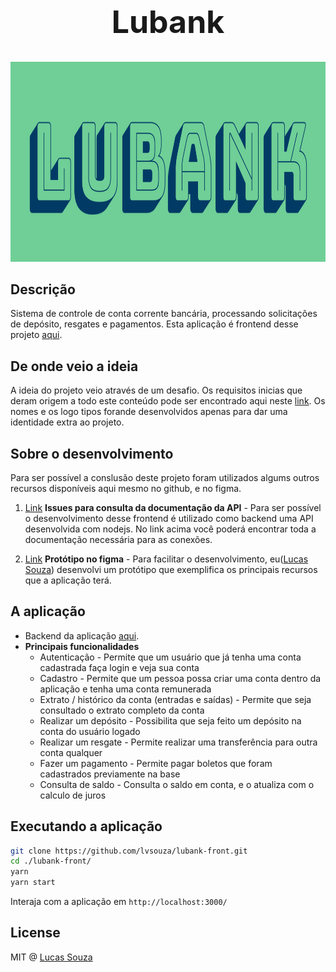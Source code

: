 <h1 style="font-size:50px" align="center">Lubank</h1>

<p align="center">
  <img src="https://raw.githubusercontent.com/lvsouza/lubank-front/master/docs/logo-lubank.png" height="320" alt="Logo lubank" />
</p>


## Descrição

Sistema de controle de conta corrente bancária, processando solicitações de depósito, resgates e pagamentos. Esta aplicação é frontend desse projeto [aqui](https://github.com/lvsouza/lubank-backend).


## De onde veio a ideia
A ideia do projeto veio através de um desafio. Os requisitos inicias que deram origem a todo este conteúdo pode ser encontrado aqui neste [link](https://docs.google.com/document/d/109Des7J2tU1Gk_Tg8gwvgAsSm2hm1abN8XNAydOZVts/edit?usp=sharing). Os nomes e os logo tipos forande desenvolvidos apenas para dar uma identidade extra ao projeto.


## Sobre o desenvolvimento
Para ser possível a conslusão deste projeto foram utilizados algums outros recursos disponíveis aqui mesmo no github, e no figma.


1. [Link](https://github.com/lvsouza/lubank-backend/issues?q=is%3Aissue+is%3Aclosed) **Issues para consulta da documentação da API** - Para ser possível o desenvolvimento desse frontend é utilizado como backend uma API desenvolvida com nodejs. No link acima você poderá encontrar toda a documentação necessária para as conexões.

2. [Link](https://www.figma.com/file/bfGY4OUuswbhz7DMn1Y6Mr/Lubank?node-id=0%3A1) **Protótipo no figma** - Para facilitar o desenvolvimento, eu([Lucas Souza](https://github.com/lvsouza)) desenvolvi um protótipo que exemplifica os principais recursos que a aplicação terá.


## A aplicação

  - Backend da aplicação [aqui](https://github.com/lvsouza/lubank-backend).
- **Principais funcionalidades**
  - Autenticação - Permite que um usuário que já tenha uma conta cadastrada faça login e veja sua conta
  - Cadastro - Permite que um pessoa possa criar uma conta dentro da aplicação e tenha uma conta remunerada
  - Extrato / histórico da conta (entradas e saídas) - Permite que seja consultado o extrato completo da conta
  - Realizar um depósito - Possibilita que seja feito um depósito na conta do usuário logado
  - Realizar um resgate - Permite realizar uma transferência para outra conta qualquer
  - Fazer um pagamento - Permite pagar boletos que foram cadastrados previamente na base
  - Consulta de saldo - Consulta o saldo em conta, e o atualiza com o calculo de juros


## Executando a aplicação
```BASH
git clone https://github.com/lvsouza/lubank-front.git
cd ./lubank-front/
yarn
yarn start
```
Interaja com a aplicação em `http://localhost:3000/`


## License
MIT @ [Lucas Souza](https://github.com/lvsouza)
